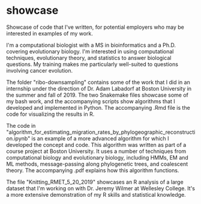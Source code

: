 # showcase
Showcase of code that I've written, for potential employers who may be interested in examples of my work.

I'm a computational biologist with a MS in bioinformatics and a Ph.D. covering evolutionary biology. I'm interested in using computational techniques, evolutionary theory, and statistics to answer biological questions. My training makes me particularly well-suited to questions involving cancer evolution.

The folder "ribo-downsampling" contains some of the work that I did in an internship under the direction of Dr. Adam Labadorf at Boston University in the summer and fall of 2019. The two Snakemake files showcase some of my bash work, and the accompanying scripts show algorithms that I developed and implemented in Python. The accompanying .Rmd file is the code for visualizing the results in R.

The code in "algorithm_for_estimating_migration_rates_by_phylogeographic_reconstruction.ipynb" is an example of a more advanced algorithm for which I developed the concept and code. This algorithm was written as part of a course project at Boston University. It uses a number of techniques from computational biology and evolutionary biology, including HMMs, EM and ML methods, message-passing along phylogenetic trees, and coalescent theory. The accompanying .pdf explains how this algorithm functions.

The file "Knitting_RMET_5_20_2019" showcases an R analysis of a large dataset that I'm working on with Dr. Jeremy Wilmer at Wellesley College. It's a more extensive demonstration of my R skills and statistical knowledge.
